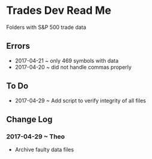 

# Trades Dev Read Me

Folders with S&P 500 trade data


## Errors

* 2017-04-21 ~ only 469 symbols with data
* 2017-04-20 ~ did not handle commas properly


## To Do

* 2017-04-29 ~ Add script to verify integrity of all files

## Change Log

### 2017-04-29 ~ Theo

* Archive faulty data files
